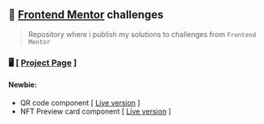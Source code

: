 ## :dart: [Frontend Mentor](https://www.frontendmentor.io/) challenges
>Repository where i publish my solutions to challenges from `Frontend Mentor`

### :desktop_computer: [ [Project Page](https://michal-majchrzak.github.io/front-end-challenges/) ]
#### Newbie:
- QR code component [ [Live version](https://michal-majchrzak.github.io/front-end-challenges/newbie/qr-code-component-main/index.html) ]
- NFT Preview card component [ [Live version](https://michal-majchrzak.github.io/front-end-challenges/newbie/nft-preview-card-component-main/index.html) ]
